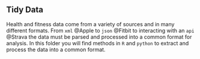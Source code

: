 Tidy Data
-----------------------

Health and fitness data come from a variety of sources and in many different formats. From `xml` @Apple to `json` @Fitbit to interacting with an `api` @Strava the data must be parsed and processed into a common format for analysis. In this folder you will find methods in `R` and `python` to extract and process the data into a common format.
